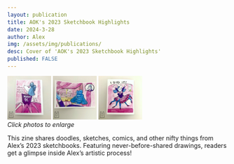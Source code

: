 ```yaml
---
layout: publication
title: AOK's 2023 Sketchbook Highlights
date: 2024-3-28
author: Alex
img: /assets/img/publications/
desc: Cover of 'AOK's 2023 Sketchbook Highlights'
published: FALSE
---
```


<a href="/assets/img/publications/madam-fifi_1.png"><img src="/assets/img/publications/madam-fifi_1.png" alt="A photo of the front cover of Madam Fifi, a zine by Alex O'Keefe" width="100"></a>
<a href="/assets/img/publications/madam-fifi_2.png"><img src="/assets/img/publications/madam-fifi_2.png" alt="A photo of the inside of Madam Fifi, a zine by Alex O'Keefe" width="100"></a>
<a href="/assets/img/publications/madam-fifi_3.png"><img src="/assets/img/publications/madam-fifi_3.png" alt="A photo of the back cover of Madam Fifi, a zine by Alex O'Keefe" width="100" ></a>  
*Click photos to enlarge*

This zine shares doodles, sketches, comics, and other nifty things from Alex’s 2023 sketchbooks. Featuring never-before-shared drawings, readers get a glimpse inside Alex’s artistic process! 
